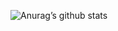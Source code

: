![Anurag’s github stats](https://github-readme-stats.vercel.app/api?username=MisterGlasses&show_icons=true&theme=merko)
